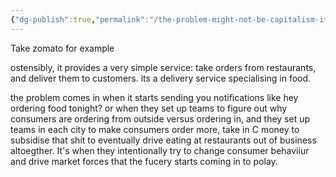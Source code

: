 ```yaml
---
{"dg-publish":true,"permalink":"/the-problem-might-not-be-capitalism-it-might-be-marketing/"}
---
```


Take zomato for example

ostensibly, it provides a very simple service: take orders from restaurants, and deliver them to customers. its a delivery service specialising in food. 

the problem comes in when it starts sending you notifications like hey ordering food tonight?
or when they set up teams to figure out why consumers are ordering from outside versus ordering in, and they set up teams in each city to make consumers order more, take in C money to subsidise that shit to eventually drive eating at restaurants out of business altoegther. It's when they intentionally try to change consumer behaviiur and drive market forces that the fucery starts coming in to polay.